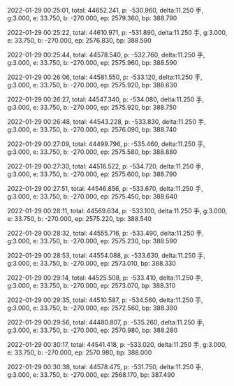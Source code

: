 2022-01-29 00:25:01, total: 44652.241, p: -530.960, delta:11.250 手, g:3.000, e: 33.750, b: -270.000, ep: 2579.360, bp: 388.790

2022-01-29 00:25:22, total: 44610.971, p: -531.890, delta:11.250 手, g:3.000, e: 33.750, b: -270.000, ep: 2576.830, bp: 388.590

2022-01-29 00:25:44, total: 44578.540, p: -532.760, delta:11.250 手, g:3.000, e: 33.750, b: -270.000, ep: 2575.960, bp: 388.590

2022-01-29 00:26:06, total: 44581.550, p: -533.120, delta:11.250 手, g:3.000, e: 33.750, b: -270.000, ep: 2575.920, bp: 388.630

2022-01-29 00:26:27, total: 44547.340, p: -534.080, delta:11.250 手, g:3.000, e: 33.750, b: -270.000, ep: 2575.920, bp: 388.750

2022-01-29 00:26:48, total: 44543.228, p: -533.830, delta:11.250 手, g:3.000, e: 33.750, b: -270.000, ep: 2576.090, bp: 388.740

2022-01-29 00:27:09, total: 44499.796, p: -535.460, delta:11.250 手, g:3.000, e: 33.750, b: -270.000, ep: 2575.580, bp: 388.880

2022-01-29 00:27:30, total: 44516.522, p: -534.720, delta:11.250 手, g:3.000, e: 33.750, b: -270.000, ep: 2575.600, bp: 388.790

2022-01-29 00:27:51, total: 44546.856, p: -533.670, delta:11.250 手, g:3.000, e: 33.750, b: -270.000, ep: 2575.450, bp: 388.640

2022-01-29 00:28:11, total: 44569.634, p: -533.100, delta:11.250 手, g:3.000, e: 33.750, b: -270.000, ep: 2575.220, bp: 388.540

2022-01-29 00:28:32, total: 44555.716, p: -533.490, delta:11.250 手, g:3.000, e: 33.750, b: -270.000, ep: 2575.230, bp: 388.590

2022-01-29 00:28:53, total: 44554.088, p: -533.630, delta:11.250 手, g:3.000, e: 33.750, b: -270.000, ep: 2573.010, bp: 388.330

2022-01-29 00:29:14, total: 44525.508, p: -533.410, delta:11.250 手, g:3.000, e: 33.750, b: -270.000, ep: 2573.070, bp: 388.310

2022-01-29 00:29:35, total: 44510.587, p: -534.560, delta:11.250 手, g:3.000, e: 33.750, b: -270.000, ep: 2572.560, bp: 388.390

2022-01-29 00:29:56, total: 44480.807, p: -535.260, delta:11.250 手, g:3.000, e: 33.750, b: -270.000, ep: 2570.980, bp: 388.280

2022-01-29 00:30:17, total: 44541.418, p: -533.020, delta:11.250 手, g:3.000, e: 33.750, b: -270.000, ep: 2570.980, bp: 388.000

2022-01-29 00:30:38, total: 44578.475, p: -531.750, delta:11.250 手, g:3.000, e: 33.750, b: -270.000, ep: 2568.170, bp: 387.490